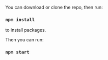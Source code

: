 You can download or clone the repo, then run:
### `npm install`
to install packages.

Then you can run:
### `npm start`